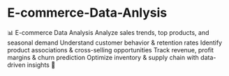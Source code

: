 # E-commerce-Data-Anlysis
📊 E-commerce Data Analysis  Analyze sales trends, top products, and seasonal demand  Understand customer behavior &amp; retention rates  Identify product associations &amp; cross-selling opportunities  Track revenue, profit margins &amp; churn prediction  Optimize inventory &amp; supply chain with data-driven insights 🚀
